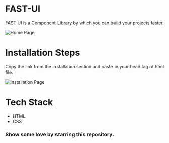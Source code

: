 # FAST-UI

FAST UI is a Component Library by which you can build your projects faster.


![Home Page](https://user-images.githubusercontent.com/72180173/151721667-fa4ead4f-948c-4e39-bc79-c1cd52677ab2.png)

# Installation Steps

Copy the link from the installation section and paste in your head tag of html file.

![Installation Page](https://user-images.githubusercontent.com/72180173/151721684-66037ab2-7cf7-44c3-b4a3-734c1ce526aa.png)

# Tech Stack
 * HTML
 * CSS  

### Show some love by starring this repository.
